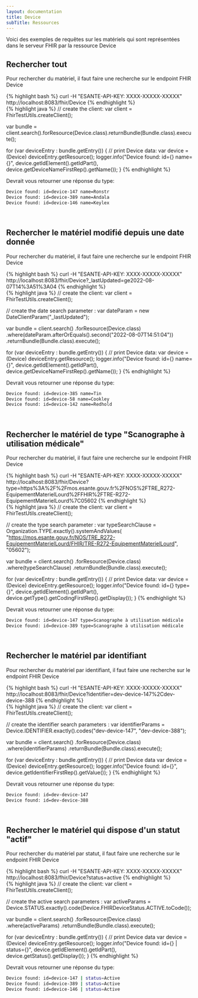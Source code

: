```yaml
---
layout: documentation
title: Device
subTitle: Ressources
---
```


Voici des exemples de requêtes sur les matériels qui sont représentées dans le serveur FHIR par la ressource Device


## Rechercher tout

Pour rechercher du matériel, il faut faire une recherche sur le endpoint FHIR Device

<div class="code-sample">
<div class="tab-content" data-name="curl">
{% highlight bash %}
curl -H "ESANTE-API-KEY: XXXX-XXXXX-XXXXX" http://localhost:8083/fhir/Device
{% endhighlight %}
</div>
<div class="tab-content" data-name="java">
{% highlight java %}
// create the client:
var client = FhirTestUtils.createClient();

var bundle = client.search().forResource(Device.class).returnBundle(Bundle.class).execute();

for (var deviceEntry : bundle.getEntry()) {
    // print Device data:
    var device = (Device) deviceEntry.getResource();
    logger.info("Device found: id={} name={}", device.getIdElement().getIdPart(), device.getDeviceNameFirstRep().getName());
}
{% endhighlight %}
</div>

</div>

Devrait vous retourner une réponse du type:

```bash
Device found: id=device-147 name=Ronstr
Device found: id=device-389 name=Andala
Device found: id=device-146 name=Keylex
```

<br>



## Rechercher le matériel modifié depuis une date donnée

Pour rechercher du matériel, il faut faire une recherche sur le endpoint FHIR Device

<div class="code-sample">
<div class="tab-content" data-name="curl">
{% highlight bash %}
curl -H "ESANTE-API-KEY: XXXX-XXXXX-XXXXX" http://localhost:8083/fhir/Device?_lastUpdated=ge2022-08-07T14%3A51%3A04
{% endhighlight %}
</div>
<div class="tab-content" data-name="java">
{% highlight java %}
// create the client:
var client = FhirTestUtils.createClient();

// create the date search parameter :
var dateParam = new DateClientParam("_lastUpdated");

var bundle = client.search()
.forResource(Device.class)
.where(dateParam.afterOrEquals().second("2022-08-07T14:51:04"))
.returnBundle(Bundle.class).execute();

for (var deviceEntry : bundle.getEntry()) {
    // print Device data:
    var device = (Device) deviceEntry.getResource();
    logger.info("Device found: id={} name={}", device.getIdElement().getIdPart(), device.getDeviceNameFirstRep().getName());
}
{% endhighlight %}
</div>

</div>

Devrait vous retourner une réponse du type:

```bash
Device found: id=device-385 name=Tin
Device found: id=device-58 name=Cookley
Device found: id=device-142 name=Redhold
```

<br>


## Rechercher le matériel de type "Scanographe à utilisation médicale"

Pour rechercher du matériel, il faut faire une recherche sur le endpoint FHIR Device

<div class="code-sample">
<div class="tab-content" data-name="curl">
{% highlight bash %}
curl -H "ESANTE-API-KEY: XXXX-XXXXX-XXXXX" http://localhost:8083/fhir/Device?type=https%3A%2F%2Fmos.esante.gouv.fr%2FNOS%2FTRE_R272-EquipementMaterielLourd%2FFHIR%2FTRE-R272-EquipementMaterielLourd%7C05602
{% endhighlight %}
</div>
<div class="tab-content" data-name="java">
{% highlight java %}
// create the client:
var client = FhirTestUtils.createClient();

// create the type search parameter :
var typeSearchClause = Organization.TYPE.exactly().systemAndValues(
"https://mos.esante.gouv.fr/NOS/TRE_R272-EquipementMaterielLourd/FHIR/TRE-R272-EquipementMaterielLourd", "05602");

var bundle = client.search()
    .forResource(Device.class)
    .where(typeSearchClause)
    .returnBundle(Bundle.class).execute();

for (var deviceEntry : bundle.getEntry()) {
    // print Device data:
    var device = (Device) deviceEntry.getResource();
    logger.info("Device found: id={} type={}", device.getIdElement().getIdPart(), device.getType().getCodingFirstRep().getDisplay());
}
{% endhighlight %}
</div>

</div>

Devrait vous retourner une réponse du type:

```bash
Device found: id=device-147 type=Scanographe à utilisation médicale
Device found: id=device-389 type=Scanographe à utilisation médicale
```

<br>


## Rechercher le matériel par identifiant

Pour rechercher du matériel par identifiant, il faut faire une recherche sur le endpoint FHIR Device

<div class="code-sample">
<div class="tab-content" data-name="curl">
{% highlight bash %}
curl -H "ESANTE-API-KEY: XXXX-XXXXX-XXXXX" http://localhost:8083/fhir/Device?identifier=dev-device-147%2Cdev-device-388
{% endhighlight %}
</div>
<div class="tab-content" data-name="java">
{% highlight java %}
// create the client:
var client = FhirTestUtils.createClient();

// create the identifier search parameters :
var identifierParams = Device.IDENTIFIER.exactly().codes("dev-device-147", "dev-device-388");

var bundle = client.search()
    .forResource(Device.class)
    .where(identifierParams)
    .returnBundle(Bundle.class).execute();

for (var deviceEntry : bundle.getEntry()) {
    // print Device data
    var device = (Device) deviceEntry.getResource();
    logger.info("Device found: id={}", device.getIdentifierFirstRep().getValue());
}
{% endhighlight %}
</div>

</div>

Devrait vous retourner une réponse du type:

```bash
Device found: id=dev-device-147
Device found: id=dev-device-388
```

<br>


## Rechercher le matériel qui dispose d'un statut "actif"

Pour rechercher du matériel par statut, il faut faire une recherche sur le endpoint FHIR Device

<div class="code-sample">
<div class="tab-content" data-name="curl">
{% highlight bash %}
curl -H "ESANTE-API-KEY: XXXX-XXXXX-XXXXX" http://localhost:8083/fhir/Device?status=active
{% endhighlight %}
</div>
<div class="tab-content" data-name="java">
{% highlight java %}
// create the client:
var client = FhirTestUtils.createClient();

// create the active search parameters :
var activeParams = Device.STATUS.exactly().code(Device.FHIRDeviceStatus.ACTIVE.toCode());

var bundle = client.search()
        .forResource(Device.class)
        .where(activeParams)
        .returnBundle(Bundle.class).execute();

for (var deviceEntry : bundle.getEntry()) {
    // print Device data
    var device = (Device) deviceEntry.getResource();
    logger.info("Device found: id={} | status={}", device.getIdElement().getIdPart(), device.getStatus().getDisplay());
}
{% endhighlight %}
</div>

</div>

Devrait vous retourner une réponse du type:

```bash
Device found: id=device-147 | status=Active
Device found: id=device-389 | status=Active
Device found: id=device-146 | status=Active
```

<br>




